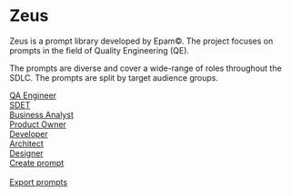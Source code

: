 # Zeus

<script type="text/javascript" src="/js/ui.js"></script>
<script type="text/javascript" src="/js/actions.js"></script>
<script type="text/javascript" src="/js/main.js"></script>
<link href="https://cdn.jsdelivr.net/npm/bootstrap@5.3.1/dist/css/bootstrap.min.css" rel="stylesheet" integrity="sha384-4bw+/aepP/YC94hEpVNVgiZdgIC5+VKNBQNGCHeKRQN+PtmoHDEXuppvnDJzQIu9" crossorigin="anonymous">
<link rel="stylesheet" href="https://cdnjs.cloudflare.com/ajax/libs/font-awesome/6.4.2/css/all.min.css" integrity="sha512-z3gLpd7yknf1YoNbCzqRKc4qyor8gaKU1qmn+CShxbuBusANI9QpRohGBreCFkKxLhei6S9CQXFEbbKuqLg0DA==" crossorigin="anonymous" referrerpolicy="no-referrer" />
<script src="https://code.jquery.com/jquery-3.7.0.min.js" integrity="sha256-2Pmvv0kuTBOenSvLm6bvfBSSHrUJ+3A7x6P5Ebd07/g=" crossorigin="anonymous"></script>
<script src="https://cdn.jsdelivr.net/npm/bootstrap@5.3.1/dist/js/bootstrap.bundle.min.js" integrity="sha384-HwwvtgBNo3bZJJLYd8oVXjrBZt8cqVSpeBNS5n7C8IVInixGAoxmnlMuBnhbgrkm" crossorigin="anonymous"></script>
<script src="https://cdn.jsdelivr.net/npm/clipboard@2.0.11/dist/clipboard.min.js"></script>

Zeus is a prompt library developed by Epam&copy;. The project focuses on prompts in the
field of Quality Engineering (QE).<div class="mb-2"></div>The prompts are diverse and cover a
wide-range of roles throughout the SDLC. The prompts are split by target audience groups.
<div class="mb-4"></div>
<div class="row row-cols-1 row-cols-md-3 g-4">
    <div class="col">
        <div class="card" style="width: 10rem;">
            <i class="fa-solid fa-bug fa-2xl"></i>
            <div class="card-body">
                <a href="/prompts/target_audience/qa_engineer.html" class="link link-warning">QA Engineer</a>
            </div>
        </div>
    </div>
    <div class="col">
        <div class="card" style="width: 10rem;">
            <i class="fa-solid fa-terminal fa-2xl"></i>
            <div class="card-body">
                <a href="/prompts/target_audience/sdet.html" class="link link-success">SDET</a>
            </div>
        </div>
    </div>
    <div class="col">
        <div class="card" style="width: 10rem;">
            <i class="fa-solid fa-briefcase fa-2xl"></i>
            <div class="card-body">
                <a href="/prompts/target_audience/business_analyst.html" class="link link-dark">Business Analyst</a>
            </div>
        </div>
    </div>
    <div class="col">
        <div class="card" style="width: 10rem;">
            <i class="fa-solid fa-box-open fa-2xl"></i>
            <div class="card-body">
                <a href="/prompts/target_audience/product_owner.html" class="link link-secondary">Product Owner</a>
            </div>
        </div>
    </div>
    <div class="col">
        <div class="card" style="width: 10rem;">
            <i class="fa-solid fa-code fa-2xl"></i>
            <div class="card-body">
                <a href="/prompts/target_audience/developer.html" class="link link-danger">Developer</a>
            </div>
        </div>
    </div>
    <div class="col">
        <div class="card" style="width: 10rem;">
            <i class="fa-solid fa-user-gear fa-2xl"></i>
            <div class="card-body">
                <a href="/prompts/target_audience/architect.html" class="link link-info">Architect</a>
            </div>
        </div>
    </div>
    <div class="col">
        <div class="card" style="width: 10rem;">
            <i class="fa-solid fa-wand-magic-sparkles fa-2xl"></i>
            <div class="card-body">
                <a href="/prompts/target_audience/designer.html" class="link link-primary">Designer</a>
            </div>
        </div>
    </div>
</div>

<div class="container">
    <div class="row float-end">
        <a class="link link-danger" href="/prompts/create_edit_prompt.html"><i class="fa-solid fa-circle-chevron-right"></i> Create prompt</a>
    </div>
    <br>
    <div class="row float-end">
        <a class="link link-success" href="export.html"><i class="fa-solid fa-circle-chevron-left"></i> Export prompts</a>
    </div>
</div>
